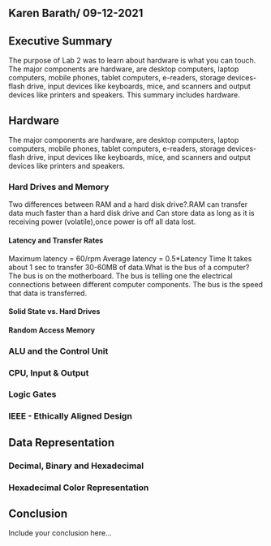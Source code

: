## Karen Barath/ 09-12-2021


## Executive Summary 
The purpose of Lab 2 was to learn about hardware is what you can touch. The major components are hardware, are desktop computers, laptop computers, mobile phones, tablet computers, e-readers, storage devices-flash drive, input devices like keyboards, mice, and scanners and output devices like printers and speakers. This summary includes hardware. 

## Hardware
The major components are hardware, are desktop computers, laptop computers, mobile phones, tablet computers, e-readers, storage devices-flash drive, input devices like keyboards, mice, and scanners and output devices like printers and speakers.

### Hard Drives and Memory 
Two differences between RAM and a hard disk drive?.RAM can transfer data much faster than a hard disk drive and Can store data as long as it is receiving power (volatile),once power is off all data lost.

#### Latency and Transfer Rates
Maximum latency = 60/rpm Average latency = 0.5*Latency Time	It takes about 1 sec to transfer 30-60MB of data.What is the bus of a computer? The bus is on the motherboard. The bus is telling one the electrical connections between different computer components. The bus is the speed that data is transferred.

#### Solid State vs. Hard Drives
#### Random Access Memory
### ALU and the Control Unit
### CPU, Input & Output
### Logic Gates 
### IEEE - Ethically Aligned Design

## Data Representation
### Decimal, Binary and Hexadecimal
### Hexadecimal Color Representation

## Conclusion
Include your conclusion here...
